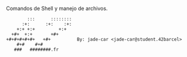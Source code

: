 Comandos de Shell y manejo de archivos. 





            :::      ::::::::
          :+:      :+:    :+:
        +:+ +:+         +:+
      +#+  +:+       +#+      
    +#+#+#+#+#+   +#+          By: jade-car <jade-car@student.42barcel>
        #+#    #+#            
       ###   ########.fr
